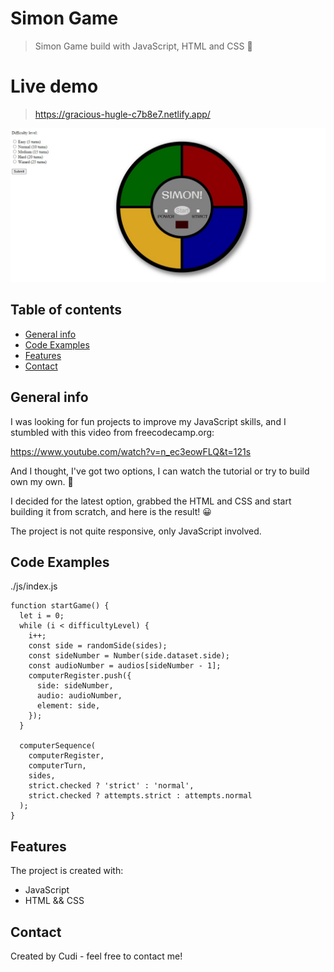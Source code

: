 # Simon Game

> Simon Game build with JavaScript, HTML and CSS 👻

# Live demo

> https://gracious-hugle-c7b8e7.netlify.app/

![Design preview for the  coding challenge](./Screenshot_1.jpg)

## Table of contents

- [General info](#general-info)
- [Code Examples](#code-examples)
- [Features](#features)
- [Contact](#contact)

## General info

I was looking for fun projects to improve my JavaScript skills, and I stumbled with this video from freecodecamp.org:

https://www.youtube.com/watch?v=n_ec3eowFLQ&t=121s

And I thought, I've got two options, I can watch the tutorial or try to build own my own. 🤔

I decided for the latest option, grabbed the HTML and CSS and start building it from scratch, and here is the result! 😀

The project is not quite responsive, only JavaScript involved.

## Code Examples

./js/index.js

```
function startGame() {
  let i = 0;
  while (i < difficultyLevel) {
    i++;
    const side = randomSide(sides);
    const sideNumber = Number(side.dataset.side);
    const audioNumber = audios[sideNumber - 1];
    computerRegister.push({
      side: sideNumber,
      audio: audioNumber,
      element: side,
    });
  }

  computerSequence(
    computerRegister,
    computerTurn,
    sides,
    strict.checked ? 'strict' : 'normal',
    strict.checked ? attempts.strict : attempts.normal
  );
}
```

## Features

The project is created with:

- JavaScript
- HTML && CSS

## Contact

Created by Cudi - feel free to contact me!
